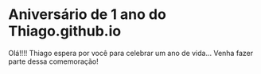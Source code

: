 # Aniversário de 1 ano do Thiago.github.io
Olá!!!! Thiago espera por você para celebrar um ano de vida... Venha fazer parte dessa comemoração!
